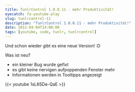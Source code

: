 ```yaml
---
title: TunlrControl 1.0.0.11 - mehr Produktivität!
eyecatch: fa-youtube-play
slug: tunlrcontrol-11
description: "TunlrControl 1.0.0.11 - mehr Produktivität!"
date: 2012-04-04T14:00:00
tags: [youtube, code, tunlr, tunlrcontrol]
---
```


Und schon wieder gibt es eine neue Version! :D

Was ist neu?

* ein kleiner Bug wurde gefixt
* es gibt keine nervigen aufpoppenden Fenster mehr
* Informationen werden in Tooltipps angezeigt

{{< youtube 1sL6SDe-QaE >}}

